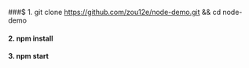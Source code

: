 ###$ 1. git clone https://github.com/zou12e/node-demo.git && cd node-demo

#### 2.  npm install

#### 3.  npm start 